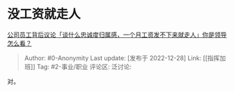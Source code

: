 # 没工资就走人
[公司员工背后议论「谈什么忠诚度归属感，一个月工资发不下来就走人」你是领导怎么看？](https://www.zhihu.com/question/574758698/answer/2818851477)

> Author: #0-Anonymity
> Last update: [发布于 2022-12-28]
> Link: [[指挥加班]]
> Tag: #2-事业/职业
> 评论区:
> 泛讨论:

对。
